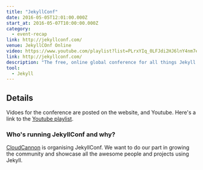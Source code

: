 ```yaml
---
title: "JekyllConf"
date: 2016-05-05T12:01:00.000Z
start_at: 2016-05-07T10:00:00.000Z
category:
  - event-recap
link: http://jekyllconf.com/
venue: JekyllCOnf Online
video: https://www.youtube.com/playlist?list=PLrxYIq_0LFJdi2HJ6lnY4nm7ewu221hyS
link: http://jekyllconf.com/
description: "The free, online global conference for all things Jekyll (videos)"
tool:
  - Jekyll
---
```

## Details
Vidoes for the conference are posted on the website, and Youtube. Here's a link to the [Youtube playlist](https://www.youtube.com/playlist?list=PLrxYIq_0LFJdi2HJ6lnY4nm7ewu221hyS).

### Who's running JekyllConf and why?

[CloudCannon](http://cloudcannon.com/) is organising JekyllConf. We want to do our part in growing the community and showcase all the awesome people and projects using Jekyll.

